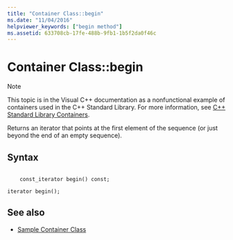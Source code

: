 ```yaml
---
title: "Container Class::begin"
ms.date: "11/04/2016"
helpviewer_keywords: ["begin method"]
ms.assetid: 633708cb-17fe-488b-9fb1-1b5f2da0f46c
---
```

# Container Class::begin

> [!NOTE]
> This topic is in the Visual C++ documentation as a nonfunctional example of containers used in the C++ Standard Library. For more information, see [C++ Standard Library Containers](../standard-library/stl-containers.md).

Returns an iterator that points at the first element of the sequence (or just beyond the end of an empty sequence).

## Syntax

```

    const_iterator begin() const;

iterator begin();
```

## See also

- [Sample Container Class](../standard-library/sample-container-class.md)
